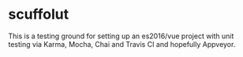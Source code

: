 scuffolut
=========

This is a testing ground for setting up an es2016/vue project with unit testing via Karma, Mocha, Chai and Travis CI and hopefully Appveyor.
